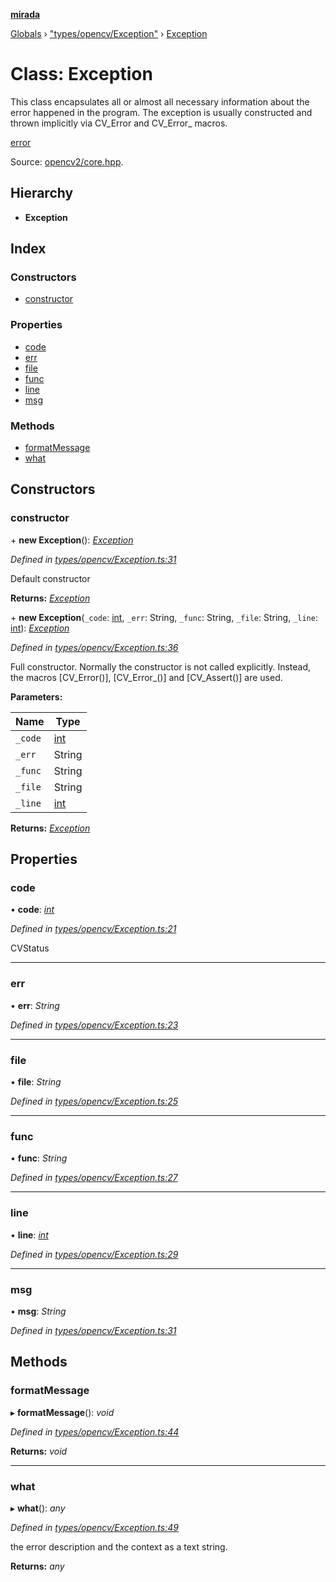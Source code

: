 **[mirada](../README.md)**

[Globals](../README.md) › ["types/opencv/Exception"](../modules/_types_opencv_exception_.md) › [Exception](_types_opencv_exception_.exception.md)

# Class: Exception

This class encapsulates all or almost all necessary information about the error happened in the
program. The exception is usually constructed and thrown implicitly via CV_Error and CV_Error_
macros.

[error](#db/de0/group__core__utils_1gacbd081fdb20423a63cf731569ba70b2b})

Source:
[opencv2/core.hpp](https://github.com/opencv/opencv/tree/master/modules/core/include/opencv2/core.hpp#L135).

## Hierarchy

* **Exception**

## Index

### Constructors

* [constructor](_types_opencv_exception_.exception.md#constructor)

### Properties

* [code](_types_opencv_exception_.exception.md#code)
* [err](_types_opencv_exception_.exception.md#err)
* [file](_types_opencv_exception_.exception.md#file)
* [func](_types_opencv_exception_.exception.md#func)
* [line](_types_opencv_exception_.exception.md#line)
* [msg](_types_opencv_exception_.exception.md#msg)

### Methods

* [formatMessage](_types_opencv_exception_.exception.md#formatmessage)
* [what](_types_opencv_exception_.exception.md#what)

## Constructors

###  constructor

\+ **new Exception**(): *[Exception](_types_opencv_exception_.exception.md)*

*Defined in [types/opencv/Exception.ts:31](https://github.com/cancerberoSgx/mirada/blob/1c5d3d0/mirada/src/types/opencv/Exception.ts#L31)*

  Default constructor

**Returns:** *[Exception](_types_opencv_exception_.exception.md)*

\+ **new Exception**(`_code`: [int](../modules/_types_opencv__hacks_.md#int), `_err`: String, `_func`: String, `_file`: String, `_line`: [int](../modules/_types_opencv__hacks_.md#int)): *[Exception](_types_opencv_exception_.exception.md)*

*Defined in [types/opencv/Exception.ts:36](https://github.com/cancerberoSgx/mirada/blob/1c5d3d0/mirada/src/types/opencv/Exception.ts#L36)*

  Full constructor. Normally the constructor is not called explicitly. Instead, the macros
[CV_Error()], [CV_Error_()] and [CV_Assert()] are used.

**Parameters:**

Name | Type |
------ | ------ |
`_code` | [int](../modules/_types_opencv__hacks_.md#int) |
`_err` | String |
`_func` | String |
`_file` | String |
`_line` | [int](../modules/_types_opencv__hacks_.md#int) |

**Returns:** *[Exception](_types_opencv_exception_.exception.md)*

## Properties

###  code

• **code**: *[int](../modules/_types_opencv__hacks_.md#int)*

*Defined in [types/opencv/Exception.ts:21](https://github.com/cancerberoSgx/mirada/blob/1c5d3d0/mirada/src/types/opencv/Exception.ts#L21)*

  CVStatus

___

###  err

• **err**: *String*

*Defined in [types/opencv/Exception.ts:23](https://github.com/cancerberoSgx/mirada/blob/1c5d3d0/mirada/src/types/opencv/Exception.ts#L23)*

___

###  file

• **file**: *String*

*Defined in [types/opencv/Exception.ts:25](https://github.com/cancerberoSgx/mirada/blob/1c5d3d0/mirada/src/types/opencv/Exception.ts#L25)*

___

###  func

• **func**: *String*

*Defined in [types/opencv/Exception.ts:27](https://github.com/cancerberoSgx/mirada/blob/1c5d3d0/mirada/src/types/opencv/Exception.ts#L27)*

___

###  line

• **line**: *[int](../modules/_types_opencv__hacks_.md#int)*

*Defined in [types/opencv/Exception.ts:29](https://github.com/cancerberoSgx/mirada/blob/1c5d3d0/mirada/src/types/opencv/Exception.ts#L29)*

___

###  msg

• **msg**: *String*

*Defined in [types/opencv/Exception.ts:31](https://github.com/cancerberoSgx/mirada/blob/1c5d3d0/mirada/src/types/opencv/Exception.ts#L31)*

## Methods

###  formatMessage

▸ **formatMessage**(): *void*

*Defined in [types/opencv/Exception.ts:44](https://github.com/cancerberoSgx/mirada/blob/1c5d3d0/mirada/src/types/opencv/Exception.ts#L44)*

**Returns:** *void*

___

###  what

▸ **what**(): *any*

*Defined in [types/opencv/Exception.ts:49](https://github.com/cancerberoSgx/mirada/blob/1c5d3d0/mirada/src/types/opencv/Exception.ts#L49)*

  the error description and the context as a text string.

**Returns:** *any*